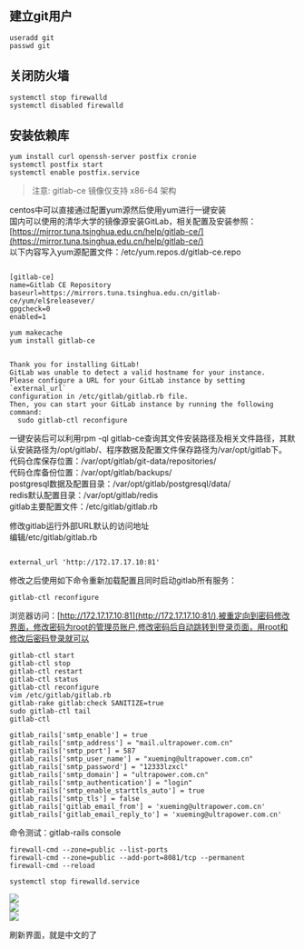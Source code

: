 ## 建立git用户

```
useradd git
passwd git 
```

## 关闭防火墙

```
systemctl stop firewalld
systemctl disabled firewalld
```

## 安装依赖库

```
yum install curl openssh-server postfix cronie
systemctl postfix start
systemctl enable postfix.service
```

> 注意: gitlab-ce 镜像仅支持 x86-64 架构

centos中可以直接通过配置yum源然后使用yum进行一键安装  
国内可以使用的清华大学的镜像源安装GitLab，相关配置及安装参照：[https://mirror.tuna.tsinghua.edu.cn/help/gitlab-ce/](https://mirror.tuna.tsinghua.edu.cn/help/gitlab-ce/)  
以下内容写入yum源配置文件：/etc/yum.repos.d/gitlab-ce.repo

```

[gitlab-ce]
name=Gitlab CE Repository
baseurl=https://mirrors.tuna.tsinghua.edu.cn/gitlab-ce/yum/el$releasever/
gpgcheck=0
enabled=1
```

```
yum makecache
yum install gitlab-ce 

```

```

Thank you for installing GitLab!
GitLab was unable to detect a valid hostname for your instance.
Please configure a URL for your GitLab instance by setting `external_url`
configuration in /etc/gitlab/gitlab.rb file.
Then, you can start your GitLab instance by running the following command:
  sudo gitlab-ctl reconfigure
```

一键安装后可以利用rpm -ql gitlab-ce查询其文件安装路径及相关文件路径，其默认安装路径为/opt/gitlab/、程序数据及配置文件保存路径为/var/opt/gitlab下。  
代码仓库保存位置：/var/opt/gitlab/git-data/repositories/  
代码仓库备份位置：/var/opt/gitlab/backups/  
postgresql数据及配置目录：/var/opt/gitlab/postgresql/data/  
redis默认配置目录：/var/opt/gitlab/redis  
gitlab主要配置文件：/etc/gitlab/gitlab.rb

修改gitlab运行外部URL默认的访问地址  
编辑/etc/gitlab/gitlab.rb

```

external_url 'http://172.17.17.10:81'  
```

修改之后使用如下命令重新加载配置且同时启动gitlab所有服务：

```
gitlab-ctl reconfigure 
```

浏览器访问：[http://172.17.17.10:81](http://172.17.17.10:81/),被重定向到密码修改界面，修改密码为root的管理员账户,修改密码后自动跳转到登录页面，用root和修改后密码登录就可以

```
gitlab-ctl start    
gitlab-ctl stop        
gitlab-ctl restart        
gitlab-ctl status        
gitlab-ctl reconfigure        
vim /etc/gitlab/gitlab.rb        
gitlab-rake gitlab:check SANITIZE=true 
sudo gitlab-ctl tail        
gitlab-ctl 
```

```
gitlab_rails['smtp_enable'] = true  
gitlab_rails['smtp_address'] = "mail.ultrapower.com.cn" 
gitlab_rails['smtp_port'] = 587
gitlab_rails['smtp_user_name'] = "xueming@ultrapower.com.cn"
gitlab_rails['smtp_password'] = "12333lzxcl"
gitlab_rails['smtp_domain'] = "ultrapower.com.cn"
gitlab_rails['smtp_authentication'] = "login"
gitlab_rails['smtp_enable_starttls_auto'] = true
gitlab_rails['smtp_tls'] = false
gitlab_rails['gitlab_email_from'] = 'xueming@ultrapower.com.cn'
gitlab_rails['gitlab_email_reply_to'] = 'xueming@ultrapower.com.cn'
```

命令测试：gitlab-rails console

```
firewall-cmd --zone=public --list-ports 
firewall-cmd --zone=public --add-port=8081/tcp --permanent 
firewall-cmd --reload   

systemctl stop firewalld.service
```

![](https://img2020.cnblogs.com/blog/794174/202006/794174-20200601112902431-1031975438.png)  
![](https://img2020.cnblogs.com/blog/794174/202006/794174-20200601112944744-1538323533.png)  
![](https://img2020.cnblogs.com/blog/794174/202006/794174-20200601113001642-495069330.png)

刷新界面，就是中文的了

